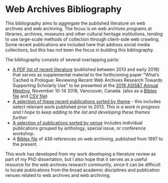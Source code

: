 # Web Archives Bibliography
This bibliography aims to aggregate the published literature on web archives and web archiving. The focus is on web archives programs at libraries, archives, museums and other cultural heritage institutions, tending to use large-scale methods of collection through client-side web crawling. Some recent publications are included here that address social media collections, but this has not been the focus in building this bibliography.

The bibliography consists of several overlapping parts:
* [A PDF list of recent literature](ASIST-Supplemental-Materials-Bibliography.pdf) (published between 2013 and early 2018) that serves as supplemental material to the forthcoming paper "What’s Cached is Prologue: Reviewing Recent Web Archives Research Towards Supporting Scholarly Use" to be presented at the [2018 ASIS&T Annual Meeting](https://www.asist.org/am18/), November 10-14 2018, Vancouver, Canada. (also as a [Bibtex file](ASIST-Supplemental-Materials.bib) and [CSV file](ASIST-Supplemental-Materials.csv)) 
* [A selection of these recent publications sorted by theme](research-by-theme.md) - this includes select relevant work published prior to 2013. *This is a work in progress and I hope to keep adding to the list and developing these themes further*
* [A selection of publications sorted by venue](research-by-venue.md) includes individual publications grouped by anthology, special issue, or conference workshop.
* A [Bibtex file](web-archives-bib.bib) of 436 references on web archiving, published from 1997 to the present.

This work has developed from my work developing a literature review as part of my PhD dissertation, but I also hope that it serves as a useful resource for the web archives research community, since it can be difficult to locate publications from the broad academic disciplines and publication venues related to web archives and web archiving.
